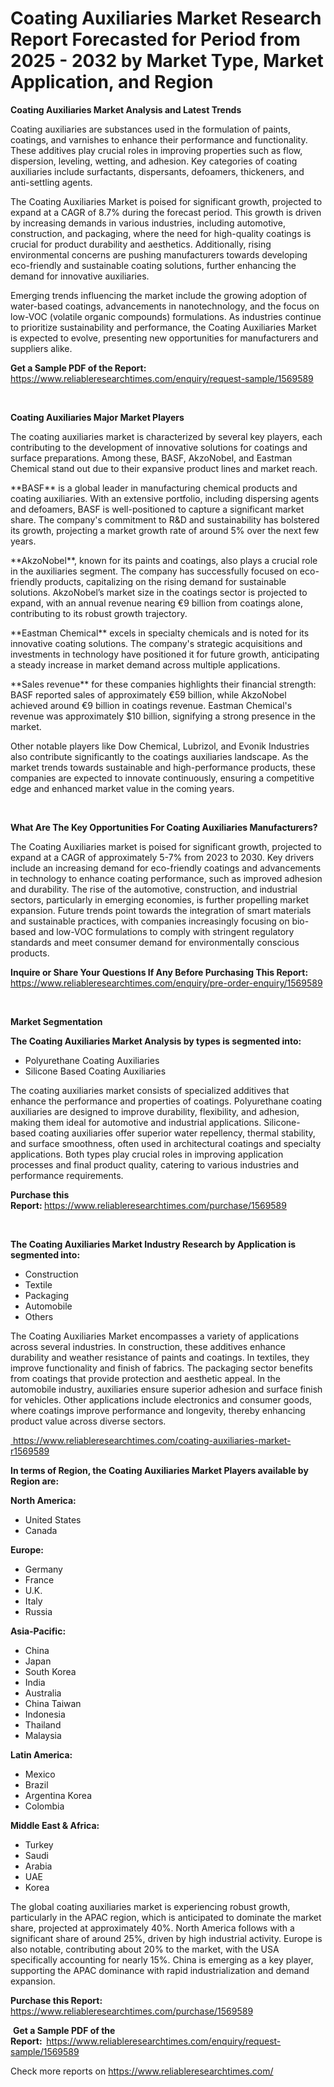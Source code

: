 <p><h1>Coating Auxiliaries Market Research Report Forecasted for Period from 2025 -  2032 by Market Type, Market Application, and Region</h1></p><p><strong>Coating Auxiliaries Market Analysis and Latest Trends</strong></p>
<p><p>Coating auxiliaries are substances used in the formulation of paints, coatings, and varnishes to enhance their performance and functionality. These additives play crucial roles in improving properties such as flow, dispersion, leveling, wetting, and adhesion. Key categories of coating auxiliaries include surfactants, dispersants, defoamers, thickeners, and anti-settling agents.</p><p>The Coating Auxiliaries Market is poised for significant growth, projected to expand at a CAGR of 8.7% during the forecast period. This growth is driven by increasing demands in various industries, including automotive, construction, and packaging, where the need for high-quality coatings is crucial for product durability and aesthetics. Additionally, rising environmental concerns are pushing manufacturers towards developing eco-friendly and sustainable coating solutions, further enhancing the demand for innovative auxiliaries.</p><p>Emerging trends influencing the market include the growing adoption of water-based coatings, advancements in nanotechnology, and the focus on low-VOC (volatile organic compounds) formulations. As industries continue to prioritize sustainability and performance, the Coating Auxiliaries Market is expected to evolve, presenting new opportunities for manufacturers and suppliers alike.</p></p>
<p><strong>Get a Sample PDF of the Report:&nbsp;</strong> <a href="https://www.reliableresearchtimes.com/enquiry/request-sample/1569589?utm_campaign=3556&utm_medium=2&utm_source=Github&utm_content=ia&utm_term=25032025&utm_id=coating-auxiliaries">https://www.reliableresearchtimes.com/enquiry/request-sample/1569589</a></p>
<p>&nbsp;</p>
<p><strong>Coating Auxiliaries Major Market Players</strong></p>
<p><p>The coating auxiliaries market is characterized by several key players, each contributing to the development of innovative solutions for coatings and surface preparations. Among these, BASF, AkzoNobel, and Eastman Chemical stand out due to their expansive product lines and market reach.</p><p>**BASF** is a global leader in manufacturing chemical products and coating auxiliaries. With an extensive portfolio, including dispersing agents and defoamers, BASF is well-positioned to capture a significant market share. The company's commitment to R&D and sustainability has bolstered its growth, projecting a market growth rate of around 5% over the next few years.</p><p>**AkzoNobel**, known for its paints and coatings, also plays a crucial role in the auxiliaries segment. The company has successfully focused on eco-friendly products, capitalizing on the rising demand for sustainable solutions. AkzoNobel’s market size in the coatings sector is projected to expand, with an annual revenue nearing €9 billion from coatings alone, contributing to its robust growth trajectory.</p><p>**Eastman Chemical** excels in specialty chemicals and is noted for its innovative coating solutions. The company's strategic acquisitions and investments in technology have positioned it for future growth, anticipating a steady increase in market demand across multiple applications.</p><p>**Sales revenue** for these companies highlights their financial strength: BASF reported sales of approximately €59 billion, while AkzoNobel achieved around €9 billion in coatings revenue. Eastman Chemical's revenue was approximately $10 billion, signifying a strong presence in the market.</p><p>Other notable players like Dow Chemical, Lubrizol, and Evonik Industries also contribute significantly to the coatings auxiliaries landscape. As the market trends towards sustainable and high-performance products, these companies are expected to innovate continuously, ensuring a competitive edge and enhanced market value in the coming years.</p></p>
<p>&nbsp;</p>
<p><strong>What Are The Key Opportunities For Coating Auxiliaries Manufacturers?</strong></p>
<p><p>The Coating Auxiliaries market is poised for significant growth, projected to expand at a CAGR of approximately 5-7% from 2023 to 2030. Key drivers include an increasing demand for eco-friendly coatings and advancements in technology to enhance coating performance, such as improved adhesion and durability. The rise of the automotive, construction, and industrial sectors, particularly in emerging economies, is further propelling market expansion. Future trends point towards the integration of smart materials and sustainable practices, with companies increasingly focusing on bio-based and low-VOC formulations to comply with stringent regulatory standards and meet consumer demand for environmentally conscious products.</p></p>
<p><strong>Inquire or Share Your Questions If Any Before Purchasing This Report:</strong> <a href="https://www.reliableresearchtimes.com/enquiry/pre-order-enquiry/1569589?utm_campaign=3556&utm_medium=2&utm_source=Github&utm_content=ia&utm_term=25032025&utm_id=coating-auxiliaries">https://www.reliableresearchtimes.com/enquiry/pre-order-enquiry/1569589</a></p>
<p>&nbsp;</p>
<p><strong>Market Segmentation</strong></p>
<p><strong>The Coating Auxiliaries Market Analysis by types is segmented into:</strong></p>
<p><ul><li>Polyurethane Coating Auxiliaries</li><li>Silicone Based Coating Auxiliaries</li></ul></p>
<p><p>The coating auxiliaries market consists of specialized additives that enhance the performance and properties of coatings. Polyurethane coating auxiliaries are designed to improve durability, flexibility, and adhesion, making them ideal for automotive and industrial applications. Silicone-based coating auxiliaries offer superior water repellency, thermal stability, and surface smoothness, often used in architectural coatings and specialty applications. Both types play crucial roles in improving application processes and final product quality, catering to various industries and performance requirements.</p></p>
<p><strong>Purchase this Report:&nbsp;</strong><a href="https://www.reliableresearchtimes.com/purchase/1569589?utm_campaign=3556&utm_medium=2&utm_source=Github&utm_content=ia&utm_term=25032025&utm_id=coating-auxiliaries">https://www.reliableresearchtimes.com/purchase/1569589</a></p>
<p>&nbsp;</p>
<p><strong>The Coating Auxiliaries Market Industry Research by Application is segmented into:</strong></p>
<p><ul><li>Construction</li><li>Textile</li><li>Packaging</li><li>Automobile</li><li>Others</li></ul></p>
<p><p>The Coating Auxiliaries Market encompasses a variety of applications across several industries. In construction, these additives enhance durability and weather resistance of paints and coatings. In textiles, they improve functionality and finish of fabrics. The packaging sector benefits from coatings that provide protection and aesthetic appeal. In the automobile industry, auxiliaries ensure superior adhesion and surface finish for vehicles. Other applications include electronics and consumer goods, where coatings improve performance and longevity, thereby enhancing product value across diverse sectors.</p></p>
<p><a href="https://www.reliableresearchtimes.com/coating-auxiliaries-market-r1569589?utm_campaign=3556&utm_medium=2&utm_source=Github&utm_content=ia&utm_term=25032025&utm_id=coating-auxiliaries">&nbsp;https://www.reliableresearchtimes.com/coating-auxiliaries-market-r1569589</a></p>
<p><strong>In terms of Region, the Coating Auxiliaries Market Players available by Region are:</strong></p>
<p>
    <p> <strong> North America: </strong>
        <ul>
            <li>United States</li>
            <li>Canada</li>
        </ul>
        </p> 
    <p> <strong> Europe: </strong>
        <ul>
            <li>Germany</li>
            <li>France</li>
            <li>U.K.</li>
            <li>Italy</li>
            <li>Russia</li>
        </ul>
        </p> 
    <p> <strong> Asia-Pacific: </strong>
        <ul>
            <li>China</li>
            <li>Japan</li>
            <li>South Korea</li>
            <li>India</li>
            <li>Australia</li>
            <li>China Taiwan</li>
            <li>Indonesia</li>
            <li>Thailand</li>
            <li>Malaysia</li>
        </ul>
        </p> 
    <p> <strong> Latin America: </strong>
        <ul>
            <li>Mexico</li>
            <li>Brazil</li>
            <li>Argentina Korea</li>
            <li>Colombia</li>
        </ul>
        </p> 
    <p> <strong> Middle East & Africa: </strong>
        <ul>
            <li>Turkey</li>
            <li>Saudi</li>
            <li>Arabia</li>
            <li>UAE</li>
            <li>Korea</li>
        </ul>
    </p>
    </p>
<p><p>The global coating auxiliaries market is experiencing robust growth, particularly in the APAC region, which is anticipated to dominate the market share, projected at approximately 40%. North America follows with a significant share of around 25%, driven by high industrial activity. Europe is also notable, contributing about 20% to the market, with the USA specifically accounting for nearly 15%. China is emerging as a key player, supporting the APAC dominance with rapid industrialization and demand expansion.</p></p>
<p><strong>Purchase this Report: </strong><a href="https://www.reliableresearchtimes.com/purchase/1569589?utm_campaign=3556&utm_medium=2&utm_source=Github&utm_content=ia&utm_term=25032025&utm_id=coating-auxiliaries">https://www.reliableresearchtimes.com/purchase/1569589</a></p>
<p>&nbsp;<strong>Get a Sample PDF of the Report:&nbsp;&nbsp;</strong><a href="https://www.reliableresearchtimes.com/enquiry/request-sample/1569589?utm_campaign=3556&utm_medium=2&utm_source=Github&utm_content=ia&utm_term=25032025&utm_id=coating-auxiliaries">https://www.reliableresearchtimes.com/enquiry/request-sample/1569589</a></p>
<p><strong></strong></p>
<p>Check more reports on <a href="https://www.reliableresearchtimes.com/?utm_campaign=3556&utm_medium=2&utm_source=Github&utm_content=ia&utm_term=25032025&utm_id=coating-auxiliaries">https://www.reliableresearchtimes.com/</a></p>